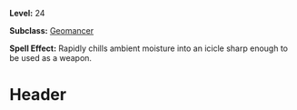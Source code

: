 <!-- TITLE: Spell: Form Icicle -->
<!-- SUBTITLE:  -->

**Level:** 24

**Subclass:** [Geomancer](geomancer)

**Spell Effect:** Rapidly chills ambient moisture into an icicle sharp enough to be used as a weapon.

# Header